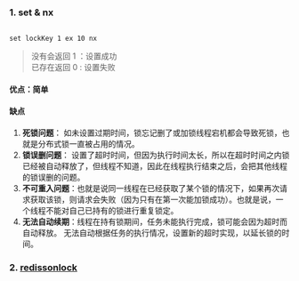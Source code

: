 
### 1. set & nx 

```redis

set lockKey 1 ex 10 nx

```


>  没有会返回 1 ：设置成功  
>  已存在返回 0 : 设置失败 

#### **优点：简单**
#### **缺点** 

1. **死锁问题**： 如未设置过期时间，锁忘记删了或加锁线程宕机都会导致死锁，也就是分布式锁一直被占用的情况。
2. **锁误删问题**： 设置了超时时间，但因为执行时间太长，所以在超时时间之内锁已经被自动释放了，但线程不知道，因此在线程执行结束之后，会把其他线程的锁误删的问题。
3. **不可重入问题**：也就是说同一线程在已经获取了某个锁的情况下，如果再次请求获取该锁，则请求会失败（因为只有在第一次能加锁成功）。也就是说，一个线程不能对自己已持有的锁进行重复锁定。
4. **无法自动续期**：线程在持有锁期间，任务未能执行完成，锁可能会因为超时而自动释放。 无法自动根据任务的执行情况，设置新的超时实现，以延长锁的时间。

### 2.  [redissonlock](redisson#Redisson使用分布式锁)